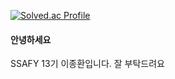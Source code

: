 [![Solved.ac Profile](http://mazassumnida.wtf/api/v2/generate_badge?boj=kavae550)](https://solved.ac/kavae550/)

#### 안녕하세요

SSAFY 13기 이종환입니다. 잘 부탁드려요
